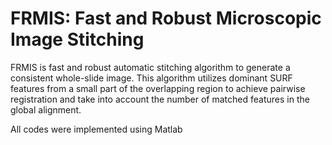 # FRMIS: Fast and Robust Microscopic Image Stitching

FRMIS is fast and robust automatic stitching algorithm to generate a consistent whole-slide image. This algorithm utilizes dominant SURF features from a small part of the overlapping region to achieve pairwise registration and take into account the number of matched features in the global alignment.

All codes were implemented using Matlab
